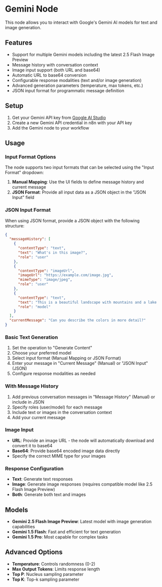 # Gemini Node

This node allows you to interact with Google's Gemini AI models for text and image generation.

## Features

- Support for multiple Gemini models including the latest 2.5 Flash Image Preview
- Message history with conversation context
- Image input support (both URL and base64)
- Automatic URL to base64 conversion
- Configurable response modalities (text and/or image generation)
- Advanced generation parameters (temperature, max tokens, etc.)
- JSON input format for programmatic message definition

## Setup

1. Get your Gemini API key from [Google AI Studio](https://makersuite.google.com/app/apikey)
2. Create a new Gemini API credential in n8n with your API key
3. Add the Gemini node to your workflow

## Usage

### Input Format Options

The node supports two input formats that can be selected using the "Input Format" dropdown:

1. **Manual Mapping**: Use the UI fields to define message history and current message
2. **JSON Format**: Provide all input data as a JSON object in the "JSON Input" field

### JSON Input Format

When using JSON format, provide a JSON object with the following structure:

```json
{
  "messageHistory": [
    {
      "contentType": "text",
      "text": "What's in this image?",
      "role": "user"
    },
    {
      "contentType": "imageUrl",
      "imageUrl": "https://example.com/image.jpg",
      "mimeType": "image/jpeg",
      "role": "user"
    },
    {
      "contentType": "text",
      "text": "This is a beautiful landscape with mountains and a lake.",
      "role": "model"
    }
  ],
  "currentMessage": "Can you describe the colors in more detail?"
}
```

### Basic Text Generation
1. Set the operation to "Generate Content"
2. Choose your preferred model
3. Select input format (Manual Mapping or JSON Format)
4. Enter your message in "Current Message" (Manual) or "JSON Input" (JSON)
5. Configure response modalities as needed

### With Message History
1. Add previous conversation messages in "Message History" (Manual) or include in JSON
2. Specify roles (user/model) for each message
3. Include text or images in the conversation context
4. Add your current message

### Image Input
- **URL**: Provide an image URL - the node will automatically download and convert it to base64
- **Base64**: Provide base64 encoded image data directly
- Specify the correct MIME type for your images

### Response Configuration
- **Text**: Generate text responses
- **Image**: Generate image responses (requires compatible model like 2.5 Flash Image Preview)
- **Both**: Generate both text and images

## Models

- **Gemini 2.5 Flash Image Preview**: Latest model with image generation capabilities
- **Gemini 1.5 Flash**: Fast and efficient for text generation
- **Gemini 1.5 Pro**: Most capable for complex tasks

## Advanced Options

- **Temperature**: Controls randomness (0-2)
- **Max Output Tokens**: Limits response length
- **Top P**: Nucleus sampling parameter
- **Top K**: Top-k sampling parameter